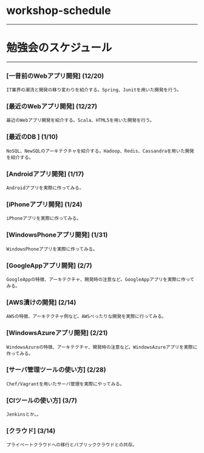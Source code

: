 workshop-schedule
=================


--------------------------------------------
# 勉強会のスケジュール #
--------------------------------------------


### [一昔前のWebアプリ開発] (12/20)
    IT業界の潮流と開発の移り変わりを紹介する。Spring、Junitを用いた開発を行う。
### [最近のWebアプリ開発] (12/27)
    最近のWebアプリ開発を紹介する。Scala、HTML5を用いた開発を行う。
### [最近のDB	] (1/10)
    NoSQL、NewSQLのアーキテクチャを紹介する。Hadoop、Redis、Cassandraを用いた開発を紹介する。
### [Androidアプリ開発] (1/17)
    Androidアプリを実際に作ってみる。
### [iPhoneアプリ開発] (1/24)
    iPhoneアプリを実際に作ってみる。
### [WindowsPhoneアプリ開発] (1/31)
    WindowsPhoneアプリを実際に作ってみる。
### [GoogleAppアプリ開発] (2/7)
    GoogleAppの特徴、アーキテクチャ、開発時の注意など。GoogleAppアプリを実際に作ってみる。
### [AWS漬けの開発] (2/14)
    AWSの特徴、アーキテクチャ例など。AWSべったりな開発を実際に行ってみる。
### [WindowsAzureアプリ開発] (2/21)
    WindowsAzureの特徴、アーキテクチャ、開発時の注意など。WindowsAzureアプリを実際に作ってみる。
### [サーバ管理ツールの使い方] (2/28)
    Chef/Vagrantを用いたサーバ管理を実際にやってみる。
### [CIツールの使い方] (3/7)
    Jenkinsとか。。
### [クラウド] (3/14)
    プライベートクラウドへの移行とパブリッククラウドとの共存。
